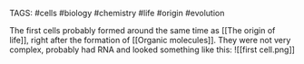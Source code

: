 TAGS: #cells #biology #chemistry #life #origin #evolution 

The first cells probably formed around the same time as [[The origin of life]], right after the formation of [[Organic molecules]]. They were not very complex, probably had RNA and looked something like this:
![[first cell.png]]
